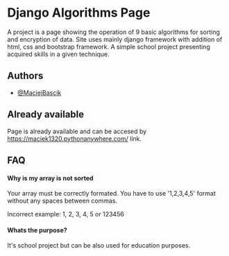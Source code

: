 
# Django Algorithms Page

A project is a page showing the operation of 9 basic algorithms for sorting and encryption of data. Site uses mainly django framework with addition of html, css and bootstrap framework. A simple school project presenting acquired skills in a given technique.
## Authors

- [@MaciejBascik](https://www.github.com/MaciejBascik)


## Already available

Page is already available and can be accesed by https://maciek1320.pythonanywhere.com/ link. 
## FAQ 

#### Why is my array is not sorted

Your array must be correctly formated. You have to use '1,2,3,4,5' format without any spaces between commas. 

Incorrect example:
1, 2, 3, 4, 5 or 123456


#### Whats the purpose? 

It's school project but can be also used for education purposes. 
